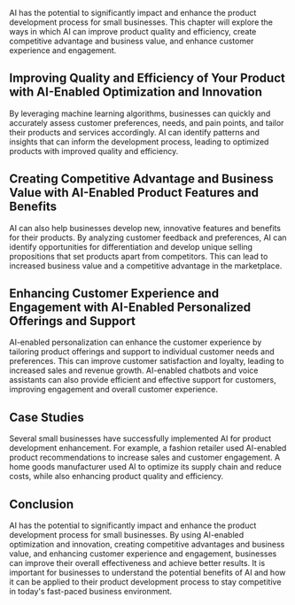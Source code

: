 
AI has the potential to significantly impact and enhance the product development process for small businesses. This chapter will explore the ways in which AI can improve product quality and efficiency, create competitive advantage and business value, and enhance customer experience and engagement.

Improving Quality and Efficiency of Your Product with AI-Enabled Optimization and Innovation
--------------------------------------------------------------------------------------------

By leveraging machine learning algorithms, businesses can quickly and accurately assess customer preferences, needs, and pain points, and tailor their products and services accordingly. AI can identify patterns and insights that can inform the development process, leading to optimized products with improved quality and efficiency.

Creating Competitive Advantage and Business Value with AI-Enabled Product Features and Benefits
-----------------------------------------------------------------------------------------------

AI can also help businesses develop new, innovative features and benefits for their products. By analyzing customer feedback and preferences, AI can identify opportunities for differentiation and develop unique selling propositions that set products apart from competitors. This can lead to increased business value and a competitive advantage in the marketplace.

Enhancing Customer Experience and Engagement with AI-Enabled Personalized Offerings and Support
-----------------------------------------------------------------------------------------------

AI-enabled personalization can enhance the customer experience by tailoring product offerings and support to individual customer needs and preferences. This can improve customer satisfaction and loyalty, leading to increased sales and revenue growth. AI-enabled chatbots and voice assistants can also provide efficient and effective support for customers, improving engagement and overall customer experience.

Case Studies
------------

Several small businesses have successfully implemented AI for product development enhancement. For example, a fashion retailer used AI-enabled product recommendations to increase sales and customer engagement. A home goods manufacturer used AI to optimize its supply chain and reduce costs, while also enhancing product quality and efficiency.

Conclusion
----------

AI has the potential to significantly impact and enhance the product development process for small businesses. By using AI-enabled optimization and innovation, creating competitive advantages and business value, and enhancing customer experience and engagement, businesses can improve their overall effectiveness and achieve better results. It is important for businesses to understand the potential benefits of AI and how it can be applied to their product development process to stay competitive in today's fast-paced business environment.
